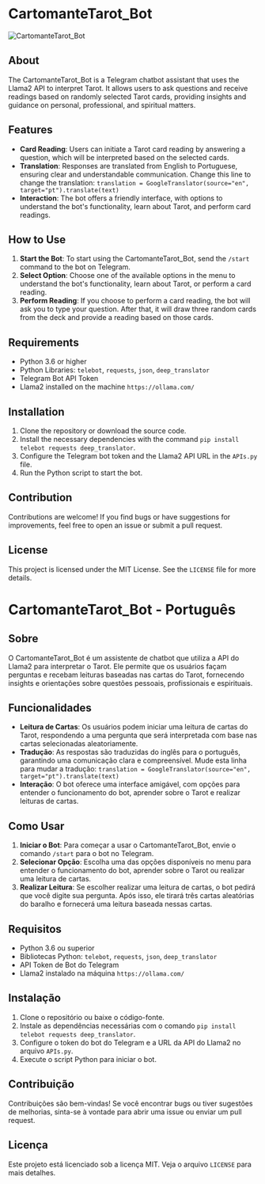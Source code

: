 # CartomanteTarot_Bot

![CartomanteTarot_Bot](https://github.com/parrelladev/CartomanteTarot_Bot/assets/126002318/96500a0d-92fb-4d46-923c-f8ddda593e48)

## About

The CartomanteTarot_Bot is a Telegram chatbot assistant that uses the Llama2 API to interpret Tarot. It allows users to ask questions and receive readings based on randomly selected Tarot cards, providing insights and guidance on personal, professional, and spiritual matters.

## Features

- **Card Reading**: Users can initiate a Tarot card reading by answering a question, which will be interpreted based on the selected cards.
- **Translation**: Responses are translated from English to Portuguese, ensuring clear and understandable communication. Change this line to change the translation: `translation = GoogleTranslator(source="en", target="pt").translate(text)`
- **Interaction**: The bot offers a friendly interface, with options to understand the bot's functionality, learn about Tarot, and perform card readings.

## How to Use

1. **Start the Bot**: To start using the CartomanteTarot_Bot, send the `/start` command to the bot on Telegram.
2. **Select Option**: Choose one of the available options in the menu to understand the bot's functionality, learn about Tarot, or perform a card reading.
3. **Perform Reading**: If you choose to perform a card reading, the bot will ask you to type your question. After that, it will draw three random cards from the deck and provide a reading based on those cards.

## Requirements

- Python 3.6 or higher
- Python Libraries: `telebot`, `requests`, `json`, `deep_translator`
- Telegram Bot API Token
- Llama2 installed on the machine `https://ollama.com/`

## Installation

1. Clone the repository or download the source code.
2. Install the necessary dependencies with the command `pip install telebot requests deep_translator`.
3. Configure the Telegram bot token and the Llama2 API URL in the `APIs.py` file.
4. Run the Python script to start the bot.

## Contribution

Contributions are welcome! If you find bugs or have suggestions for improvements, feel free to open an issue or submit a pull request.

## License

This project is licensed under the MIT License. See the `LICENSE` file for more details.

# CartomanteTarot_Bot - Português

## Sobre

O CartomanteTarot_Bot é um assistente de chatbot que utiliza a API do Llama2 para interpretar o Tarot. Ele permite que os usuários façam perguntas e recebam leituras baseadas nas cartas do Tarot, fornecendo insights e orientações sobre questões pessoais, profissionais e espirituais.

## Funcionalidades

- **Leitura de Cartas**: Os usuários podem iniciar uma leitura de cartas do Tarot, respondendo a uma pergunta que será interpretada com base nas cartas selecionadas aleatoriamente.
- **Tradução**: As respostas são traduzidas do inglês para o português, garantindo uma comunicação clara e compreensível. Mude esta linha para mudar a tradução: `translation = GoogleTranslator(source="en", target="pt").translate(text)`
- **Interação**: O bot oferece uma interface amigável, com opções para entender o funcionamento do bot, aprender sobre o Tarot e realizar leituras de cartas.

## Como Usar

1. **Iniciar o Bot**: Para começar a usar o CartomanteTarot_Bot, envie o comando `/start` para o bot no Telegram.
2. **Selecionar Opção**: Escolha uma das opções disponíveis no menu para entender o funcionamento do bot, aprender sobre o Tarot ou realizar uma leitura de cartas.
3. **Realizar Leitura**: Se escolher realizar uma leitura de cartas, o bot pedirá que você digite sua pergunta. Após isso, ele tirará três cartas aleatórias do baralho e fornecerá uma leitura baseada nessas cartas.

## Requisitos

- Python 3.6 ou superior
- Bibliotecas Python: `telebot`, `requests`, `json`, `deep_translator`
- API Token de Bot do Telegram
- Llama2 instalado na máquina `https://ollama.com/`

## Instalação

1. Clone o repositório ou baixe o código-fonte.
2. Instale as dependências necessárias com o comando `pip install telebot requests deep_translator`.
3. Configure o token do bot do Telegram e a URL da API do Llama2 no arquivo `APIs.py`.
4. Execute o script Python para iniciar o bot.

## Contribuição

Contribuições são bem-vindas! Se você encontrar bugs ou tiver sugestões de melhorias, sinta-se à vontade para abrir uma issue ou enviar um pull request.

## Licença

Este projeto está licenciado sob a licença MIT. Veja o arquivo `LICENSE` para mais detalhes.